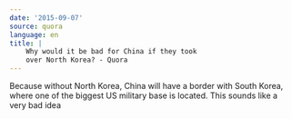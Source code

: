 ```yaml
---
date: '2015-09-07'
source: quora
language: en
title: |
    Why would it be bad for China if they took
    over North Korea? - Quora
---
```


Because without North Korea, China will have a border with South Korea,
where one of the biggest US military base is located. This sounds like a
very bad idea
